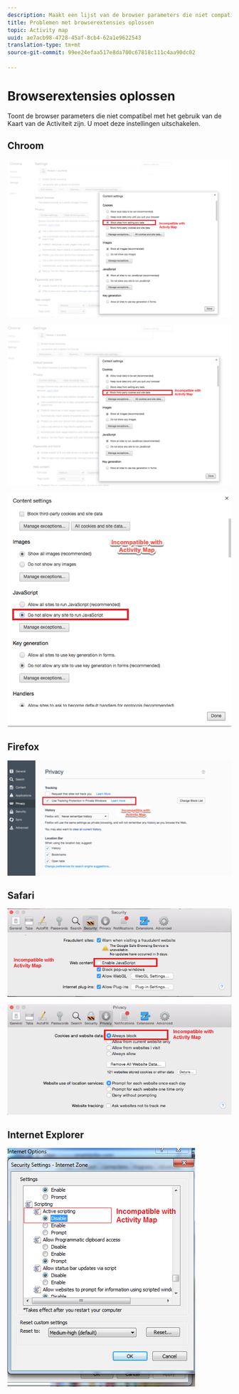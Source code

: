```yaml
---
description: Maakt een lijst van de browser parameters die niet compatibel met het gebruik van de Kaart van de Activiteit zijn. U moet deze instellingen uitschakelen.
title: Problemen met browserextensies oplossen
topic: Activity map
uuid: ae7acb98-4728-45af-8cb4-62a1e9622543
translation-type: tm+mt
source-git-commit: 99ee24efaa517e8da700c67818c111c4aa90dc02

---
```



# Browserextensies oplossen

Toont de browser parameters die niet compatibel met het gebruik van de Kaart van de Activiteit zijn. U moet deze instellingen uitschakelen.

## Chroom

![](assets/Chrome1.png)

![](assets/Chrome2.png)

![](assets/Chrome3.png)

## Firefox

![](assets/Firefox.png)

## Safari

![](assets/Safari1.png)

![](assets/Safari2.png)

## Internet Explorer

![](assets/IE1.png)
